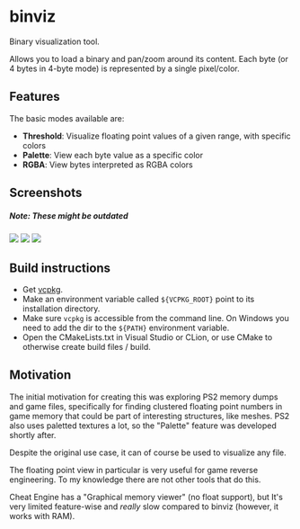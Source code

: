 # binviz
Binary visualization tool.

Allows you to load a binary and pan/zoom around its content. Each byte (or 4 bytes in 4-byte mode) is represented by a single pixel/color.

## Features
The basic modes available are:

* **Threshold**: Visualize floating point values of a given range, with specific colors
* **Palette**: View each byte value as a specific color
* **RGBA**: View bytes interpreted as RGBA colors

## Screenshots
##### Note: These might be outdated
![](screenshots/1.png?raw=true "")
![](screenshots/2.png?raw=true "")
![](screenshots/3.png?raw=true "")

## Build instructions
- Get [vcpkg](https://github.com/microsoft/vcpkg).
- Make an environment variable called `${VCPKG_ROOT}` point to its installation directory.
- Make sure `vcpkg` is accessible from the command line. On Windows you need to add the dir to the `${PATH}` environment variable.
- Open the CMakeLists.txt in Visual Studio or CLion, or use CMake to otherwise create build files / build.

## Motivation
The initial motivation for creating this was exploring PS2 memory dumps and game files, specifically for finding clustered floating point numbers in game memory that could be part of interesting structures, like meshes. PS2 also uses paletted textures a lot, so the "Palette" feature was developed shortly after.

Despite the original use case, it can of course be used to visualize any file.

The floating point view in particular is very useful for game reverse engineering. To my knowledge there are not other tools that do this.

Cheat Engine has a "Graphical memory viewer" (no float support), but It's very limited feature-wise and _really_ slow compared to binviz (however, it works with RAM).
